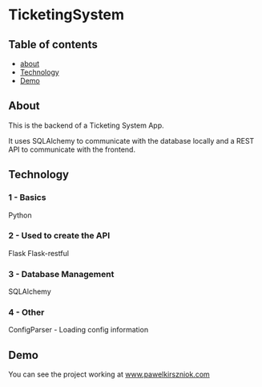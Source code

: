 # TicketingSystem

## Table of contents
* [about](#about)
* [Technology](#Technology)
* [Demo](#demo)


## About
This is the backend of a Ticketing System App. 

It uses SQLAlchemy to communicate with the database locally and a REST API to communicate with the frontend. 

## Technology


### 1 - Basics

Python

### 2 -  Used to create the API 

Flask 
Flask-restful 

### 3 - Database Management

SQLAlchemy

### 4 - Other 

ConfigParser - Loading config information

## Demo

You can see the project working at www.pawelkirszniok.com
